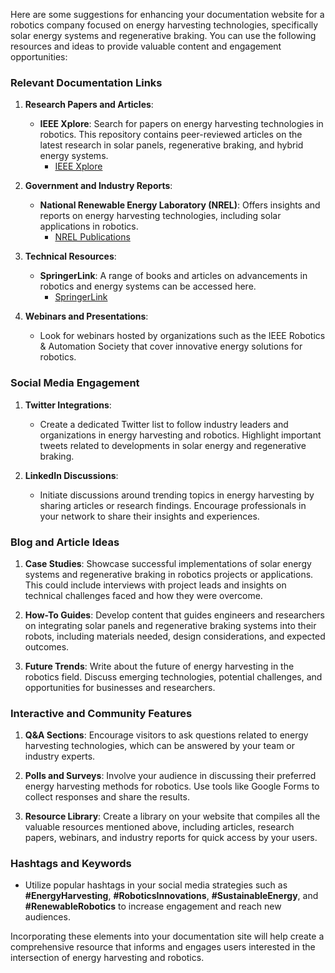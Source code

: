 Here are some suggestions for enhancing your documentation website for a robotics company focused on energy harvesting technologies, specifically solar energy systems and regenerative braking. You can use the following resources and ideas to provide valuable content and engagement opportunities:

### Relevant Documentation Links

1. **Research Papers and Articles**:
   - **IEEE Xplore**: Search for papers on energy harvesting technologies in robotics. This repository contains peer-reviewed articles on the latest research in solar panels, regenerative braking, and hybrid energy systems.
     - [IEEE Xplore](https://ieeexplore.ieee.org/)

2. **Government and Industry Reports**:
   - **National Renewable Energy Laboratory (NREL)**: Offers insights and reports on energy harvesting technologies, including solar applications in robotics.
     - [NREL Publications](https://www.nrel.gov/research/publications.html)

3. **Technical Resources**:
   - **SpringerLink**: A range of books and articles on advancements in robotics and energy systems can be accessed here.
     - [SpringerLink](https://link.springer.com/)

4. **Webinars and Presentations**:
   - Look for webinars hosted by organizations such as the IEEE Robotics & Automation Society that cover innovative energy solutions for robotics.

### Social Media Engagement

1. **Twitter Integrations**:
   - Create a dedicated Twitter list to follow industry leaders and organizations in energy harvesting and robotics. Highlight important tweets related to developments in solar energy and regenerative braking.
  
2. **LinkedIn Discussions**:
   - Initiate discussions around trending topics in energy harvesting by sharing articles or research findings. Encourage professionals in your network to share their insights and experiences.

### Blog and Article Ideas

1. **Case Studies**: Showcase successful implementations of solar energy systems and regenerative braking in robotics projects or applications. This could include interviews with project leads and insights on technical challenges faced and how they were overcome.

2. **How-To Guides**: Develop content that guides engineers and researchers on integrating solar panels and regenerative braking systems into their robots, including materials needed, design considerations, and expected outcomes.

3. **Future Trends**: Write about the future of energy harvesting in the robotics field. Discuss emerging technologies, potential challenges, and opportunities for businesses and researchers.

### Interactive and Community Features

1. **Q&A Sections**: Encourage visitors to ask questions related to energy harvesting technologies, which can be answered by your team or industry experts.

2. **Polls and Surveys**: Involve your audience in discussing their preferred energy harvesting methods for robotics. Use tools like Google Forms to collect responses and share the results.

3. **Resource Library**: Create a library on your website that compiles all the valuable resources mentioned above, including articles, research papers, webinars, and industry reports for quick access by your users.

### Hashtags and Keywords

- Utilize popular hashtags in your social media strategies such as **#EnergyHarvesting**, **#RoboticsInnovations**, **#SustainableEnergy**, and **#RenewableRobotics** to increase engagement and reach new audiences.

Incorporating these elements into your documentation site will help create a comprehensive resource that informs and engages users interested in the intersection of energy harvesting and robotics.